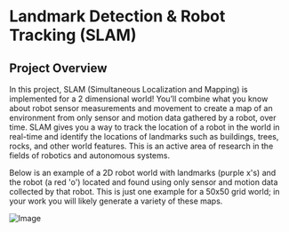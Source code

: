 # Landmark Detection & Robot Tracking (SLAM)

## Project Overview
In this project, SLAM (Simultaneous Localization and Mapping) is implemented for a 2 dimensional world! You’ll combine what you know about robot sensor measurements and movement to create a map of an environment from only sensor and motion data gathered by a robot, over time. SLAM gives you a way to track the location of a robot in the world in real-time and identify the locations of landmarks such as buildings, trees, rocks, and other world features. This is an active area of research in the fields of robotics and autonomous systems.

Below is an example of a 2D robot world with landmarks (purple x's) and the robot (a red 'o') located and found using only sensor and motion data collected by that robot. This is just one example for a 50x50 grid world; in your work you will likely generate a variety of these maps.

![Image](https://video.udacity-data.com/topher/2018/May/5afc90d5_robot-world/robot-world.png)
